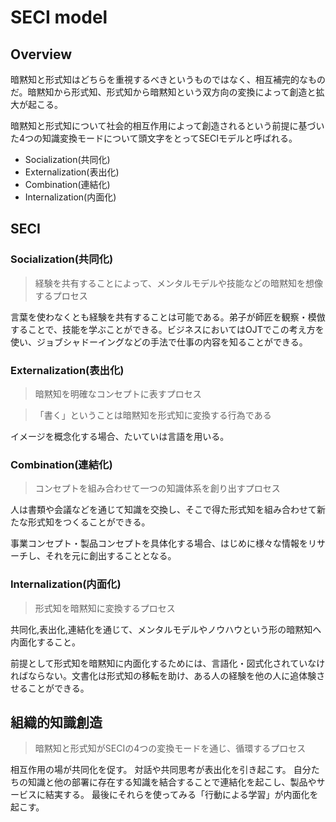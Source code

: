 # SECI model

## Overview

暗黙知と形式知はどちらを重視するべきというものではなく、相互補完的なものだ。暗黙知から形式知、形式知から暗黙知という双方向の変換によって創造と拡大が起こる。

暗黙知と形式知について社会的相互作用によって創造されるという前提に基づいた4つの知識変換モードについて頭文字をとってSECIモデルと呼ばれる。
- Socialization(共同化)
- Externalization(表出化)
- Combination(連結化)
- Internalization(内面化)

## SECI

### Socialization(共同化)

> 経験を共有することによって、メンタルモデルや技能などの暗黙知を想像するプロセス

言葉を使わなくとも経験を共有することは可能である。弟子が師匠を観察・模倣することで、技能を学ぶことができる。ビジネスにおいてはOJTでこの考え方を使い、ジョブシャドーイングなどの手法で仕事の内容を知ることができる。

### Externalization(表出化)

> 暗黙知を明確なコンセプトに表すプロセス

> 「書く」ということは暗黙知を形式知に変換する行為である

イメージを概念化する場合、たいていは言語を用いる。

### Combination(連結化)

> コンセプトを組み合わせて一つの知識体系を創り出すプロセス

人は書類や会議などを通じて知識を交換し、そこで得た形式知を組み合わせて新たな形式知をつくることができる。

事業コンセプト・製品コンセプトを具体化する場合、はじめに様々な情報をリサーチし、それを元に創出することとなる。

### Internalization(内面化)

> 形式知を暗黙知に変換するプロセス

共同化,表出化,連結化を通じて、メンタルモデルやノウハウという形の暗黙知へ内面化すること。

前提として形式知を暗黙知に内面化するためには、言語化・図式化されていなければならない。文書化は形式知の移転を助け、ある人の経験を他の人に追体験させることができる。

## 組織的知識創造
> 暗黙知と形式知がSECIの4つの変換モードを通じ、循環するプロセス

相互作用の場が共同化を促す。
対話や共同思考が表出化を引き起こす。
自分たちの知識と他の部署に存在する知識を結合することで連結化を起こし、製品やサービスに結実する。
最後にそれらを使ってみる「行動による学習」が内面化を起こす。
